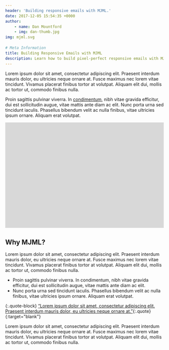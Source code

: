 ```yaml
---
header: 'Building responsive emails with MJML.'
date: 2017-12-05 15:54:35 +0000
author:
    - name: Dan Mountford
    - img: dan-thumb.jpg
img: mjml.svg

# Meta Information
title: Building Responsive Emails with MJML
description: Learn how to build pixel-perfect responsive emails with MJML.
---
```


Lorem ipsum dolor sit amet, consectetur adipiscing elit. Praesent interdum mauris dolor, eu ultricies neque ornare at. Fusce maximus nec lorem vitae tincidunt. Vivamus placerat finibus tortor at volutpat. Aliquam elit dui, mollis ac tortor ut, commodo finibus nulla.

Proin sagittis pulvinar viverra. In [condimentum](/blog/tutorials/), nibh vitae gravida efficitur, dui est sollicitudin augue, vitae mattis ante diam ac elit. Nunc porta urna sed tincidunt iaculis. Phasellus bibendum velit ac nulla finibus, vitae ultricies ipsum ornare. Aliquam erat volutpat.

![Image alt text](/assets/img/blog/blog-test-image.jpg "Image title")

## Why MJML?

Lorem ipsum dolor sit amet, consectetur adipiscing elit. Praesent interdum mauris dolor, eu ultricies neque ornare at. Fusce maximus nec lorem vitae tincidunt. Vivamus placerat finibus tortor at volutpat. Aliquam elit dui, mollis ac tortor ut, commodo finibus nulla.

* Proin sagittis pulvinar viverra. In condimentum, nibh vitae gravida
  efficitur, dui est sollicitudin augue, vitae mattis ante diam ac elit.
* Nunc porta urna sed tincidunt iaculis. Phasellus bibendum velit ac
  nulla finibus, vitae ultricies ipsum ornare. Aliquam erat volutpat.

{:.quote-block}
[“Lorem ipsum dolor sit amet, consectetur adipiscing elit. Praesent interdum mauris dolor, eu ultricies neque ornare at.”](#){:.quote}{:target="blank"}

Lorem ipsum dolor sit amet, consectetur adipiscing elit. Praesent interdum mauris dolor, eu ultricies neque ornare at. Fusce maximus nec lorem vitae tincidunt. Vivamus placerat finibus tortor at volutpat. Aliquam elit dui, mollis ac tortor ut, commodo finibus nulla.
